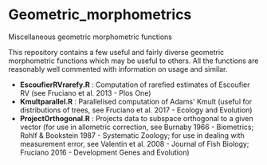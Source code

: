 # Geometric_morphometrics
Miscellaneous geometric morphometric functions

This repository contains a few useful and fairly diverse geometric morphometric functions which may be useful to others.
All the functions are reasonably well commented with information on usage and similar.

- **EscoufierRVrarefy.R** : Computation of rarefied estimates of Escoufier RV (see Fruciano et al. 2013 - Plos One)
- **Kmultparallel.R** : Parallelised computation of Adams' Kmult (useful for distributions of trees, see Fruciano et al. 2017 - Ecology and Evolution)
- **ProjectOrthogonal.R** : Projects data to subspace orthogonal to a given vector (for use in allometric correction, see Burnaby 1966 - Biometrics; Rohlf & Bookstein 1987 - Systematic Zoology; for use in dealing with measurement error, see Valentin et al. 2008 - Journal of Fish Biology; Fruciano 2016 - Development Genes and Evolution)
